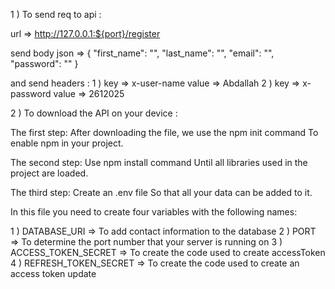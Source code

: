 1 ) To send req to api :

  url  => http://127.0.0.1:${port}/register
  
  send body json  => {
    "first_name": "",
    "last_name": "",
    "email": "",
    "password": ""
  }
  
  and send headers :
  1 ) key  => x-user-name   value =>  Abdallah
  2 ) key  => x-password  value =>  2612025

2 ) To download the API on your device :

  The first step: 
  After downloading the file, we use the npm init command To enable npm in your project.
  
  The second step:
  Use npm install command Until all libraries used in the project are loaded.
  
  The third step:
  Create an .env file So that all your data can be added to it.
  
  In this file you need to create four variables with the following names:
  
  1 ) DATABASE_URI =>  To add contact information to the database
  2 ) PORT => To determine the port number that your server is running on
  3 ) ACCESS_TOKEN_SECRET => To create the code used to create accessToken
  4 ) REFRESH_TOKEN_SECRET => To create the code used to create an access token update
